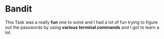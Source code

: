 # Bandit
This Task was a really **fun** one to solve and I had a lot of fun trying to figure out the passwords by using **various terminal commands** and I got to learn a lot.
